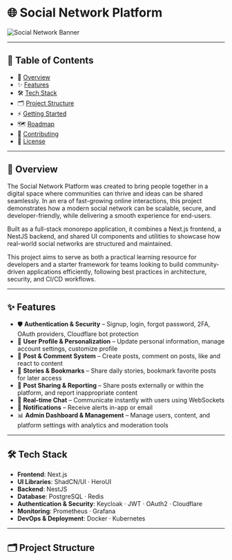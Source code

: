 # 🌐 Social Network Platform

![Social Network Banner](https://xoecpwzqzpvdurbhyzgi.supabase.co/storage/v1/object/sign/images/Screenshot%202025-08-21%20211612.png?token=eyJraWQiOiJzdG9yYWdlLXVybC1zaWduaW5nLWtleV9kMTNkNWEyNi1mMzcyLTRkMTYtYTllMS00MTA2ZTc4ZWM5MDEiLCJhbGciOiJIUzI1NiJ9.eyJ1cmwiOiJpbWFnZXMvU2NyZWVuc2hvdCAyMDI1LTA4LTIxIDIxMTYxMi5wbmciLCJpYXQiOjE3NTU3ODU4MTQsImV4cCI6MTc4NzMyMTgxNH0.MNRIlHKoGkmoBoiFuqBlQol2npIFCPlYHQhdHCMiKn8)

---

## 📑 Table of Contents

- 📖 [Overview](#-overview)
- ✨ [Features](#-features)
- 🛠️ [Tech Stack](#-tech-stack)
- 🗂️ [Project Structure](#-project-structure)
- ⚡ [Getting Started](#-getting-started)
- 🗺️ [Roadmap](#-roadmap)
- 🤝 [Contributing](#-contributing)
- 📜 [License](#-license)

---

## 📖 Overview

The Social Network Platform was created to bring people together in a digital space where communities can thrive and ideas can be shared seamlessly. In an era of fast-growing online interactions, this project demonstrates how a modern social network can be scalable, secure, and developer-friendly, while delivering a smooth experience for end-users.

Built as a full-stack monorepo application, it combines a Next.js frontend, a NestJS backend, and shared UI components and utilities to showcase how real-world social networks are structured and maintained.

This project aims to serve as both a practical learning resource for developers and a starter framework for teams looking to build community-driven applications efficiently, following best practices in architecture, security, and CI/CD workflows.

---

## ✨ Features

- 🛡️ **Authentication & Security** – Signup, login, forgot password, 2FA, OAuth providers, Cloudflare bot protection
- 👤 **User Profile & Personalization** – Update personal information, manage account settings, customize profile
- 📝 **Post & Comment System** – Create posts, comment on posts, like and react to content
- 📖 **Stories & Bookmarks** – Share daily stories, bookmark favorite posts for later access
- 🔗 **Post Sharing & Reporting** – Share posts externally or within the platform, and report inappropriate content
- 💬 **Real-time Chat** – Communicate instantly with users using WebSockets
- 🔔 **Notifications** – Receive alerts in-app or email
- 📊 **Admin Dashboard & Management** – Manage users, content, and platform settings with analytics and moderation tools

---

## 🛠️ Tech Stack

- **Frontend**: Next.js
- **UI Libraries**: ShadCN/UI · HeroUI
- **Backend**: NestJS
- **Database**: PostgreSQL · Redis
- **Authentication & Security**: Keycloak · JWT · OAuth2 · Cloudflare
- **Monitoring**: Prometheus · Grafana
- **DevOps & Deployment**: Docker · Kubernetes

---

## 🗂️ Project Structure
